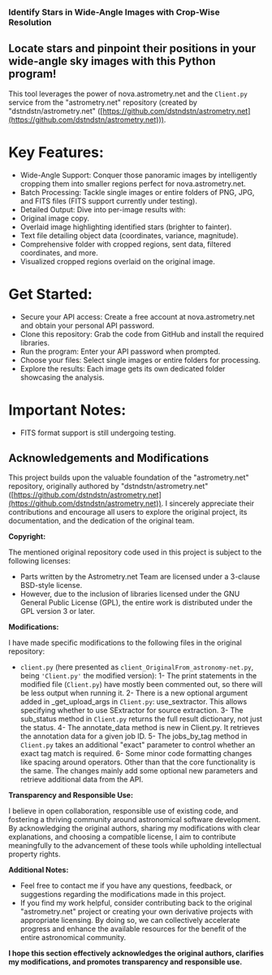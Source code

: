 ### Identify Stars in Wide-Angle Images with Crop-Wise Resolution
## Locate stars and pinpoint their positions in your wide-angle sky images with this Python program!

This tool leverages the power of nova.astrometry.net and the `Client.py` service from the "astrometry.net" repository (created by "dstndstn/astrometry.net" ([https://github.com/dstndstn/astrometry.net](https://github.com/dstndstn/astrometry.net))).

# Key Features:
* Wide-Angle Support: Conquer those panoramic images by intelligently cropping them into smaller regions perfect for nova.astrometry.net.
* Batch Processing: Tackle single images or entire folders of PNG, JPG, and FITS files (FITS support currently under testing).
* Detailed Output: Dive into per-image results with:
* Original image copy.
* Overlaid image highlighting identified stars (brighter to fainter).
* Text file detailing object data (coordinates, variance, magnitude).
* Comprehensive folder with cropped regions, sent data, filtered coordinates, and more.
* Visualized cropped regions overlaid on the original image.

# Get Started:
* Secure your API access: Create a free account at nova.astrometry.net and obtain your personal API password. 
* Clone this repository: Grab the code from GitHub and install the required libraries.
* Run the program: Enter your API password when prompted.
* Choose your files: Select single images or entire folders for processing.
* Explore the results: Each image gets its own dedicated folder showcasing the analysis.

# Important Notes:
* FITS format support is still undergoing testing.



## Acknowledgements and Modifications

This project builds upon the valuable foundation of the "astrometry.net" repository, originally authored by "dstndstn/astrometry.net" ([https://github.com/dstndstn/astrometry.net](https://github.com/dstndstn/astrometry.net)). I sincerely appreciate their contributions and encourage all users to explore the original project, its documentation, and the dedication of the original team.

**Copyright:**

The mentioned original repository code used in this project is subject to the following licenses:

* Parts written by the Astrometry.net Team are licensed under a 3-clause BSD-style license.
* However, due to the inclusion of libraries licensed under the GNU General Public License (GPL), the entire work is distributed under the GPL version 3 or later. 

**Modifications:**

I have made specific modifications to the following files in the original repository:

* `client.py` (here presented as `client_OriginalFrom_astronomy-net.py`, being `'Client.py'` the modified version): 
1- The print statements in the modified file (`Client.py`) have mostly been commented out, so there will be less output when running it.
2- There is a new optional argument added in _get_upload_args in `Client.py`: use_sextractor. This allows specifying whether to use SExtractor for source extraction.
3- The sub_status method in `Client.py` returns the full result dictionary, not just the status.
4- The annotate_data method is new in Client.py. It retrieves the annotation data for a given job ID.
5- The jobs_by_tag method in `Client.py` takes an additional "exact" parameter to control whether an exact tag match is required.
6- Some minor code formatting changes like spacing around operators.
Other than that the core functionality is the same. The changes mainly add some optional new parameters and retrieve additional data from the API.


**Transparency and Responsible Use:**

I believe in open collaboration, responsible use of existing code, and fostering a thriving community around astronomical software development. By acknowledging the original authors, sharing my modifications with clear explanations, and choosing a compatible license, I aim to contribute meaningfully to the advancement of these tools while upholding intellectual property rights.

**Additional Notes:**

* Feel free to contact me if you have any questions, feedback, or suggestions regarding the modifications made in this project.
* If you find my work helpful, consider contributing back to the original "astrometry.net" project or creating your own derivative projects with appropriate licensing. By doing so, we can collectively accelerate progress and enhance the available resources for the benefit of the entire astronomical community.


**I hope this section effectively acknowledges the original authors, clarifies my modifications, and promotes transparency and responsible use.**
